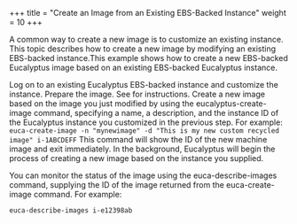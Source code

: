 +++
title = "Create an Image from an Existing EBS-Backed Instance"
weight = 10
+++

A common way to create a new image is to customize an existing instance. This topic describes how to create a new image by modifying an existing EBS-backed instance.This example shows how to create a new EBS-backed Eucalyptus image based on an existing EBS-backed Eucalyptus instance. 

Log on to an existing Eucalyptus EBS-backed instance and customize the instance. Prepare the image. See []() for instructions. Create a new image based on the image you just modified by using the eucalyptus-create-image command, specifying a name, a description, and the instance ID of the Eucalyptus instance you customized in the previous step. For example: `euca-create-image -n "mynewimage" -d "This is my new custom recycled image" i-1ABCDEFF` This command will show the ID of the new machine image and exit immediately. In the background, Eucalyptus will begin the process of creating a new image based on the instance you supplied. 

You can monitor the status of the image using the euca-describe-images command, supplying the ID of the image returned from the euca-create-image command. For example: 

`euca-describe-images i-e12398ab` 